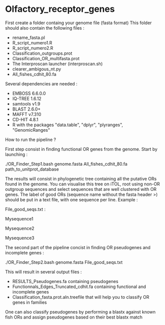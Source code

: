 # Olfactory_receptor_genes

First create a folder containg your genome file (fasta format)
This folder should also contain the following files : 

- rename_fasta.pl
- R_script_numero1.R
- R_script_numero2.R 
- Classification_outgroups.prot
- Classification_OR_multifasta.prot
- The Interproscan launcher (interproscan.sh)
- clearer_ambigous_nt.py
- All_fishes_cdhit_80.fa

Several dependencies are needed : 

- EMBOSS 6.6.0.0
- IQ-TREE 1.6.12
- samtools v1.9
- BLAST 2.6.0+
- MAFFT v7.310
- CD-HIT 4.8.1
- R with the packages  "data.table", "dplyr", "plyranges", "GenomicRanges"


How to run the pipeline ?

First step consist in finding functional OR genes from the genome. Start by launching : 

./OR_Finder_Step1.bash genome.fasta All_fishes_cdhit_80.fa path_to_unitprot_database


The results will consist in phylogenetic tree containing all the putative ORs found in the genome. You can visualise this tree
on iTOL, root using non-OR outgroup sequences and select sequences that are well clustered with OR genes. The label of good ORs (sequence name without the fasta header >) should be put in a text file, with one sequence per line. Example : 

File_good_seqs.txt :

Mysequence1

Mysequence2

Mysequence3



The second part of the pipeline concist in finding OR pseudogenes and incomplete genes :

./OR_Finder_Step2.bash genome.fasta File_good_seqs.txt


This will result in several output files : 

- RESULTS_Pseudogenes.fa containing pseudogenes
- Functionnals_Edges_Truncated_cdhit.fa containing functional and incomplete genes
- Classification_fasta.prot.aln.treefile that will help you to classify OR genes in families

One can also classify pseudogenes by performing a blastx against known fish ORs and assign pseudogenes based on their best blastx match








